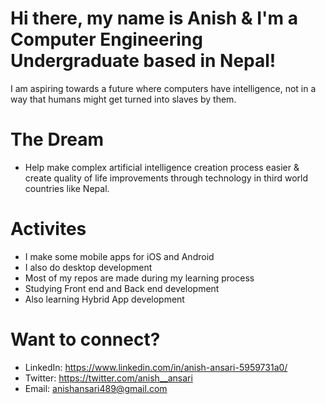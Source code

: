 # Hi there, my name is Anish & I'm a Computer Engineering Undergraduate based in Nepal!

I am aspiring towards a future where computers have intelligence, not in a way that humans might get turned into slaves by them.

# The Dream

- Help make complex artificial intelligence creation process easier & create quality of life improvements through technology in third world countries like Nepal.

# Activites

- I make some mobile apps for iOS and Android
- I also do desktop development
- Most of my repos are made during my learning process
- Studying Front end and Back end development
- Also learning Hybrid App development

# Want to connect?
- LinkedIn: https://www.linkedin.com/in/anish-ansari-5959731a0/
- Twitter: https://twitter.com/anish__ansari
- Email: anishansari489@gmail.com
